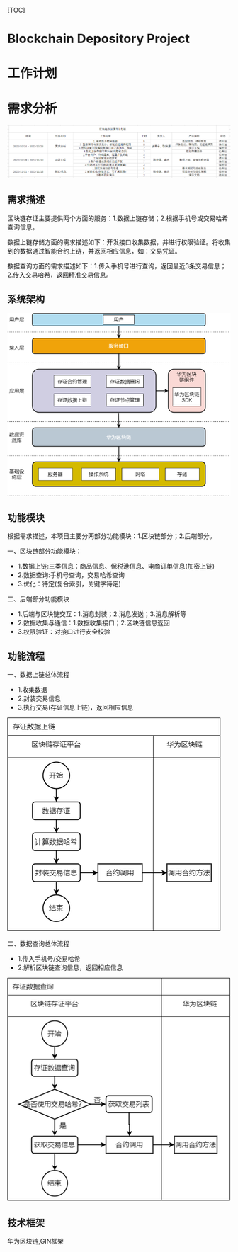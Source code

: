 [TOC]

<h1>
    Blockchain Depository Project
</h1>

# 工作计划

# 需求分析

![1](pic/1.PNG)

## 需求描述

区块链存证主要提供两个方面的服务：1.数据上链存储；2.根据手机号或交易哈希查询信息。

数据上链存储方面的需求描述如下：开发接口收集数据，并进行权限验证。将收集到的数据通过智能合约上链，并返回相应信息，如：交易凭证。

数据查询方面的需求描述如下：1.传入手机号进行查询，返回最近3条交易信息； 2.传入交易哈希，返回精准交易信息。

## 系统架构

![1](pic/3.png)

## 功能模块

根据需求描述，本项目主要分两部分功能模块：1.区块链部分；2.后端部分。

一、区块链部分功能模块：

<ul>
    <li>1.数据上链:三类信息：商品信息、保税港信息、电商订单信息(加密上链)</li>
    <li>2.数据查询:手机号查询，交易哈希查询</li>
    <li>3.优化：待定(复合索引，关键字待定)</li>
</ul>

二、后端部分功能模块

<ul>
    <li>1.后端与区块链交互：1.消息封装；2.消息发送；3.消息解析等</li>
    <li>2.数据收集与通信：1.数据收集接口；2.区块链信息返回</li>
    <li>3.权限验证：对接口进行安全校验</li>
</ul>

## 功能流程

一、数据上链总体流程

<ul>
    <li>1.收集数据</li>
    <li>2.封装交易信息</li>
    <li>3.执行交易(存证信息上链)，返回相应信息</li>
</ul>

![4](pic/4.png)

二、数据查询总体流程

<ul>
    <li>1.传入手机号/交易哈希</li>
    <li>2.解析区块链查询信息，返回相应信息</li>
</ul>

![5](pic/5.png)
## 技术框架
华为区块链,GIN框架
